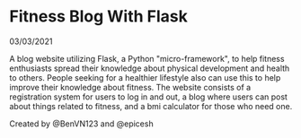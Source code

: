 # Fitness Blog With Flask
03/03/2021

A blog website utilizing Flask, a Python "micro-framework", to help fitness enthusiasts spread their knowledge about physical development and health to others. People seeking for a healthier lifestyle also can use this to help improve their knowledge about fitness. The website consists of a registration system for users to log in and out, a blog where users can post about things related to fitness, and a bmi calculator for those who need one.

Created by @BenVN123 and @epicesh
